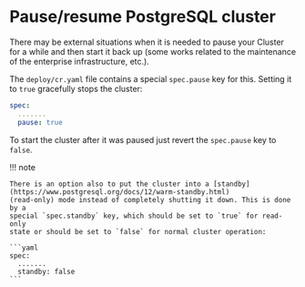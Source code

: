 # Pause/resume PostgreSQL cluster

There may be external situations when it is needed to pause your
Cluster for a while and then start it back up (some works related to
the maintenance of the enterprise infrastructure, etc.).

The `deploy/cr.yaml` file contains a special `spec.pause` key for this.
Setting it to `true` gracefully stops the cluster:

```yaml
spec:
  .......
  pause: true
```

To start the cluster after it was paused just revert the `spec.pause`
key to `false`.

!!! note

    There is an option also to put the cluster into a [standby](https://www.postgresql.org/docs/12/warm-standby.html)
    (read-only) mode instead of completely shutting it down. This is done by a
    special `spec.standby` key, which should be set to `true` for read-only
    state or should be set to `false` for normal cluster operation:

    ```yaml
    spec:
      .......
      standby: false
    ```
